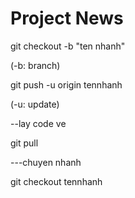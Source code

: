 # Project News
git checkout -b "ten nhanh"

(-b: branch)

git push -u origin tennhanh

(-u: update)

--lay code ve

git pull

---chuyen nhanh

git checkout tennhanh

